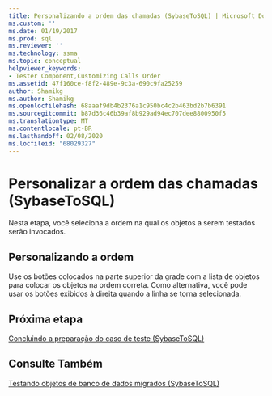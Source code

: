 ```yaml
---
title: Personalizando a ordem das chamadas (SybaseToSQL) | Microsoft Docs
ms.custom: ''
ms.date: 01/19/2017
ms.prod: sql
ms.reviewer: ''
ms.technology: ssma
ms.topic: conceptual
helpviewer_keywords:
- Tester Component,Customizing Calls Order
ms.assetid: 47f160ce-f8f2-489e-9c3a-690c9fa25259
author: Shamikg
ms.author: Shamikg
ms.openlocfilehash: 68aaaf9db4b2376a1c950bc4c2b463bd2b7b6391
ms.sourcegitcommit: b87d36c46b39af8b929ad94ec707dee8800950f5
ms.translationtype: MT
ms.contentlocale: pt-BR
ms.lasthandoff: 02/08/2020
ms.locfileid: "68029327"
---
```

# <a name="customizing-calls-order-sybasetosql"></a>Personalizar a ordem das chamadas (SybaseToSQL)
Nesta etapa, você seleciona a ordem na qual os objetos a serem testados serão invocados.  
  
## <a name="customizing-order"></a>Personalizando a ordem  
Use os botões colocados na parte superior da grade com a lista de objetos para colocar os objetos na ordem correta. Como alternativa, você pode usar os botões exibidos à direita quando a linha se torna selecionada.  
  
## <a name="next-step"></a>Próxima etapa  
[Concluindo a preparação do caso de teste &#40;SybaseToSQL&#41;](../../ssma/sybase/finishing-test-case-preparation-sybasetosql.md)  
  
## <a name="see-also"></a>Consulte Também  
[Testando objetos de banco de dados migrados &#40;SybaseToSQL&#41;](../../ssma/sybase/testing-migrated-database-objects-sybasetosql.md)  
  
